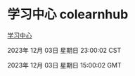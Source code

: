 # 学习中心 colearnhub
[学习中心](http://219.139.197.50:56308/colearnhub/)

2023年 12月 03日 星期日 23:00:02 CST

2023年 12月 03日 星期日 15:00:02 GMT
